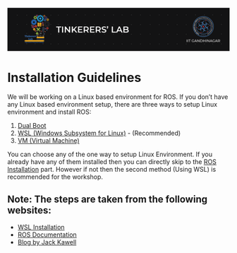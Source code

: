 ![image](../images/TL_Header.png)

# **Installation Guidelines**

We will be working on a Linux based environment for ROS. If you don’t have any Linux based environment setup, there are three ways to setup Linux environment and install ROS: <br>

1. [Dual Boot](https://github.com/GauravViramgami/ROS-Workshop-TL/blob/main/docs/DualBoot.md)
2. [WSL (Windows Subsystem for Linux)](https://github.com/GauravViramgami/ROS-Workshop-TL/blob/main/docs/WSL.md) - (Recommended)
3. [VM (Virtual Machine)](https://github.com/GauravViramgami/ROS-Workshop-TL/blob/main/docs/VM.md)

You can choose any of the one way to setup Linux Environment. If you already have any of them installed then you can directly skip to the [ROS Installation](https://github.com/GauravViramgami/ROS-Workshop-TL/blob/main/docs/ROS.md) part. However if not then the second method (Using WSL) is recommended for the workshop. 

## **Note**: The steps are taken from the following websites:
- [WSL Installation](https://docs.microsoft.com/en-us/windows/wsl/install-win10)
- [ROS Documentation](http://wiki.ros.org/noetic/Installation/Ubuntu)
- [Blog by Jack Kawell](https://jack-kawell.com/2020/06/12/ros-wsl2/)